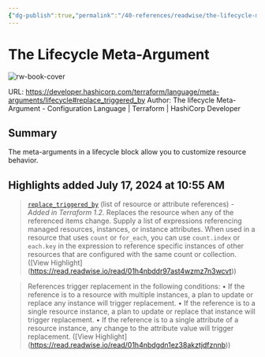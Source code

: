```yaml
---
{"dg-publish":true,"permalink":"/40-references/readwise/the-lifecycle-meta-argument/","tags":["rw/articles"]}
---
```


# The Lifecycle Meta-Argument

![rw-book-cover](https://developer.hashicorp.com/og-image/terraform.jpg)
  
URL: https://developer.hashicorp.com/terraform/language/meta-arguments/lifecycle#replace_triggered_by
Author: The lifecycle Meta-Argument - Configuration Language | Terraform | HashiCorp Developer

## Summary

The meta-arguments in a lifecycle block allow you to customize resource behavior.

## Highlights added July 17, 2024 at 10:55 AM
>[`replace_triggered_by`](https://developer.hashicorp.com/terraform/language/meta-arguments/lifecycle#replace_triggered_by) (list of resource or attribute references) - *Added in Terraform 1.2.* Replaces the resource when any of the referenced items change. Supply a list of expressions referencing managed resources, instances, or instance attributes. When used in a resource that uses `count` or `for_each`, you can use `count.index` or `each.key` in the expression to reference specific instances of other resources that are configured with the same count or collection. ([View Highlight] (https://read.readwise.io/read/01h4nbddr97ast4wzmz7n3wcvt))


>References trigger replacement in the following conditions:
>• If the reference is to a resource with multiple instances, a plan to update or replace any instance will trigger replacement.
>• If the reference is to a single resource instance, a plan to update or replace that instance will trigger replacement.
>• If the reference is to a single attribute of a resource instance, any change to the attribute value will trigger replacement. ([View Highlight] (https://read.readwise.io/read/01h4nbdgdn1ez38akztjdfznnb))


